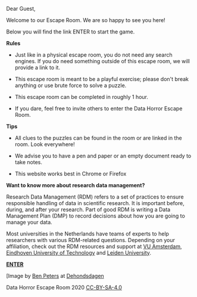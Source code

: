 Dear Guest,

Welcome to our Escape Room. We are so happy to see you here!

Below you will find the link ENTER to start the game.

**Rules**

-   Just like in a physical escape room, you do not need any search
    engines. If you do need something outside of this escape room, we
    will provide a link to it.

-   This escape room is meant to be a playful exercise; please don\'t
    break anything or use brute force to solve a puzzle.

-   This escape room can be completed in roughly 1 hour.

-   If you dare, feel free to invite others to enter the Data Horror
    Escape Room.

**Tips**

-   All clues to the puzzles can be found in the room or are linked in
    the room. Look everywhere!

-   We advise you to have a pen and paper or an empty document ready to
    take notes.

-   This website works best in Chrome or Firefox

**Want to know more about research data management?**

Research Data Management (RDM) refers to a set of practices to ensure
responsible handling of data in scientific research. It is important
before, during, and after your research. Part of good RDM is writing a
Data Management Plan (DMP) to record decisions about how you are going
to manage your data.

Most universities in the Netherlands have teams of experts to help
researchers with various RDM-related questions. Depending on your
affiliation, check out the RDM resources and support at [VU Amsterdam](https://www.google.com/url?q=https%3A%2F%2Flibguides.vu.nl%2Frdm&sa=D&sntz=1&usg=AOvVaw3J2GlaVOTDBoQjj1ZbtBe9),
[Eindhoven University of Technology](https://www.google.com/url?q=https%3A%2F%2Fwww.tue.nl%2Frdm&sa=D&sntz=1&usg=AOvVaw0XLiYc4XarPOwBcSup81be) and
[Leiden University](https://www.google.com/url?q=https%3A%2F%2Fwww.library.universiteitleiden.nl%2Fresearchers%2Fdata-management&sa=D&sntz=1&usg=AOvVaw0gVW8cQLtVCEAhkIJuTnC9).

[**ENTER**](/intro)

[Image by [Ben
Peters](http://www.google.com/url?q=http%3A%2F%2Fwww.dehondsdagen.nl%2Fwie%2F&sa=D&sntz=1&usg=AOvVaw3BpHtUbgVRAnB_0WHFeG4c) at
[Dehondsdagen](http://www.google.com/url?q=http%3A%2F%2Fwww.dehondsdagen.nl%2F&sa=D&sntz=1&usg=AOvVaw0ncRaLpXiJYsLB9VzSBWAm)

Data Horror Escape Room 2020 [CC-BY-SA-4.0](http://creativecommons.org/licenses/by-sa/4.0/)
